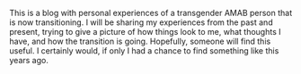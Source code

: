 This is a blog with personal experiences of a transgender AMAB person
that is now transitioning. I will be sharing my experiences from the
past and present, trying to give a picture of how things look to me,
what thoughts I have, and how the transition is going. Hopefully, someone
will find this useful. I certainly would, if only I had a chance to find
something like this years ago.
